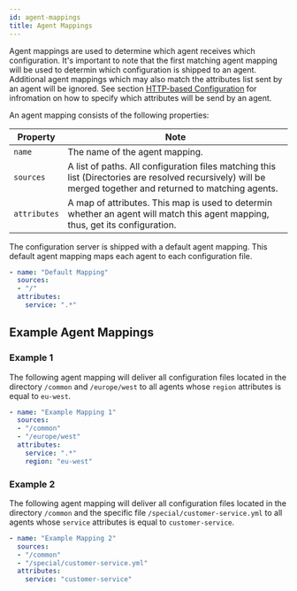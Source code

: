 ```yaml
---
id: agent-mappings
title: Agent Mappings
---
```


Agent mappings are used to determine which agent receives which configuration.
It's important to note that the first matching agent mapping will be used to determin which configuration is shipped to an agent.
Additional agent mappings which may also match the attributes list sent by an agent will be ignored.
See section [HTTP-based Configuration](configuration/external-configuration-sources.md#http-based-configuration) for infromation on how to specify which attributes will be send by an agent.

An agent mapping consists of the following properties:

| Property | Note |
| --- | --- |
| `name` | The name of the agent mapping. |
| `sources` | A list of paths. All configuration files matching this list (Directories are resolved recursively) will be merged together and returned to matching agents. |
| `attributes` | A map of attributes. This map is used to determin whether an agent will match this agent mapping, thus, get its configuration. |

The configuration server is shipped with a default agent mapping.
This default agent mapping maps each agent to each configuration file.

```YAML
- name: "Default Mapping"
  sources:
  - "/"
  attributes:
    service: ".*"
```

## Example Agent Mappings

### Example 1

The following agent mapping will deliver all configuration files located in the directory `/common` and `/europe/west` to all agents whose `region` attributes is equal to `eu-west`.

```YAML
- name: "Example Mapping 1"
  sources:
  - "/common"
  - "/europe/west"
  attributes:
    service: ".*"
    region: "eu-west"
```

### Example 2

The following agent mapping will deliver all configuration files located in the directory `/common` and the specific file `/special/customer-service.yml` to all agents whose `service` attributes is equal to `customer-service`.

```YAML
- name: "Example Mapping 2"
  sources:
  - "/common"
  - "/special/customer-service.yml"
  attributes:
    service: "customer-service"
```